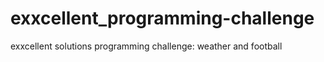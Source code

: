 # exxcellent_programming-challenge
exxcellent solutions programming challenge: weather and football
